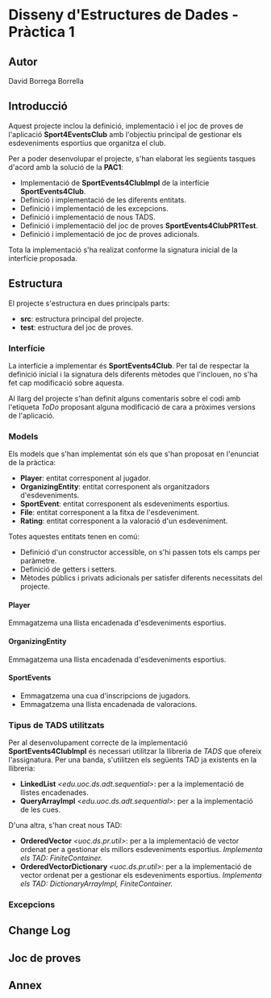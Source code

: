 # Disseny d'Estructures de Dades - Pràctica 1

  
## Autor

David Borrega Borrella

## Introducció

Aquest projecte inclou la definició, implementació i el joc de proves de l'aplicació **Sport4EventsClub** amb l'objectiu principal de gestionar els esdeveniments esportius que organitza el club.

Per a poder desenvolupar el projecte, s'han elaborat les següents tasques d'acord amb la solució de la **PAC1**:

 - Implementació de **SportEvents4ClubImpl** de la interfície **SportEvents4Club**.
 - Definició i implementació de les diferents entitats.
 - Definició i implementació de les excepcions.
 - Definició i implementació de nous TADS.
 - Definició i implementació del joc de proves **SportEvents4ClubPR1Test**.
 - Definició i implementació de joc de proves adicionals.
  
Tota la implementació s'ha realizat conforme la signatura inicial de la interfície proposada.

## Estructura
El projecte s'estructura en dues principals parts:

 - **src**: estructura principal del projecte.
 - **test**: estructura del joc de proves.
  

### Interfície
La interfície a implementar és **SportEvents4Club**. Per tal de respectar la definició inicial i la signatura dels diferents mètodes que l'inclouen, no s'ha fet cap modificació sobre aquesta.

Al llarg del projecte s'han definit alguns comentaris sobre el codi amb l'etiqueta *ToDo* proposant alguna modificació de cara a pròximes versions de l'aplicació.

### Models
Els models que s'han implementat són els que s'han proposat en l'enunciat de la pràctica:

 - **Player**: entitat corresponent al jugador.
 - **OrganizingEntity**: entitat corresponent als organitzadors d'esdeveniments.
 - **SportEvent**: entitat corresponent als esdeveniments esportius.
 - **File**: entitat corresponent a la fitxa de l'esdeveniment.
 - **Rating**: entitat corresponent a la valoració d'un esdeveniment.

Totes aquestes entitats tenen en comú:

 - Definició d'un constructor accessible, on s'hi passen tots els camps per paràmetre.
 - Definició de getters i setters.
 - Mètodes públics i privats adicionals per satisfer diferents necessitats del projecte.
#### Player
Emmagatzema una llista encadenada d'esdeveniments esportius.
#### OrganizingEntity
Emmagatzema una llista encadenada d'esdeveniments esportius.
#### SportEvents
 - Emmagatzema una cua d'inscripcions de jugadors.
 - Emmagatzema una llista encadenada de valoracions.

### Tipus de TADS utilitzats
  Per al desenvolupament correcte de la implementació **SportEvents4ClubImpl** és necessari utilitzar la llibreria de *TADS* que ofereix l'assignatura. 
  Per una banda, s'utilitzen els següents TAD ja existents en la llibreria:
   - **LinkedList** *<edu.uoc.ds.adt.sequential>*: per a la implementació de llistes encadenades.
   - **QueryArrayImpl** <*edu.uoc.ds.adt.sequential*>: per a la implementació de les cues.

D'una altra, s'han creat nous TAD:

 - **OrderedVector** *<uoc.ds.pr.util>*: per a la implementació de vector ordenat per a gestionar els millors esdeveniments esportius. *Implementa els TAD: FiniteContainer.*
 - **OrderedVectorDictionary** *<uoc.ds.pr.util>*: per a la implementació de vector ordenat per a gestionar els esdeveniments esportius. *Implementa els TAD: DictionaryArrayImpl, FiniteContainer.*


### Excepcions

  
## Change Log
  
## Joc de proves

## Annex